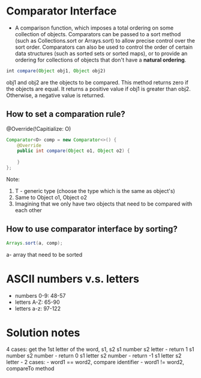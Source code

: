 # Comparator Interface
- A comparison function, which imposes a total ordering on some collection of objects. 
Comparators can be passed to a sort method (such as Collections.sort or Arrays.sort) to allow precise control over the sort order. Comparators can also be used to control the order of certain data structures (such as sorted sets or sorted maps), or to provide an ordering for collections of objects that don't have a **natural ordering**.
```javascript
int compare(Object obj1, Object obj2)
```
obj1 and obj2 are the objects to be compared. This method returns zero if the objects are equal. It returns a positive value if obj1 is greater than obj2. Otherwise, a negative value is returned.
## How to set a comparation rule?
@Override(!Capitialize: O)
``` Java
Comparator<O> comp = new Comparator<>() {
    @Override
    public int compare(Object o1, Object o2) {
    
    }
};
```
Note:
1. T - generic type (choose the type which is the same as object's)
2. Same to Object o1, Object o2
3. Imagining that we only have two objects that need to be compared with each other
## How to use comparator interface by sorting?
``` Java
Arrays.sort(a, comp);
```
a- array that need to be sorted
# ASCII numbers v.s. letters
- numbers 0-9: 48-57
- letters A-Z: 65-90
- letters a-z: 97-122
# Solution notes
4 cases:
get the 1st letter of the word, s1, s2
s1 number s2 letter - return 1
s1 number s2 number - return 0
s1 letter s2 number - return -1
s1 letter s2 letter - 2 cases:
    - word1 == word2, compare identifier 
    - word1 != word2, compareTo method
